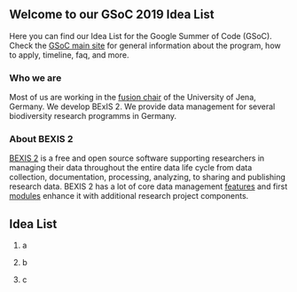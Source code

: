 ## Welcome to our GSoC 2019 Idea List

Here you can find our Idea List for the Google Summer of Code (GSoC). Check the [GSoC main site](http://code.google.com/soc) for general information about the program, how to apply, timeline, faq, and more. 

### Who we are

Most of us are working in the [fusion chair](http://fusion.cs.uni-jena.de/fusion/) of the University of Jena, Germany. We develop BExIS 2. We provide data management for several biodiversity research programms in Germany.

### About BEXIS 2

[BEXIS 2](http://bexis2.uni-jena.de/) is a free and open source software supporting researchers in managing their data throughout the entire data life cycle from data collection, documentation, processing, analyzing, to sharing and publishing research data. BEXIS 2 has a lot of core data management [features](http://bexis2.uni-jena.de/bexis2-software/features/) and first [modules](https://github.com/bexis)  enhance it with additional research project components.

## Idea List

1. a

2. b

3. c






